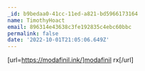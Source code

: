 ```yaml
---
_id: b9bedaa0-41cc-11ed-a821-bd5966173164
name: TimothyHoact
email: 896314e43638c3fe192835c4ebc60bbc
permalink: false
date: '2022-10-01T21:05:06.649Z'
---
```

[url=https://modafinil.ink/]modafinil rx[/url]
